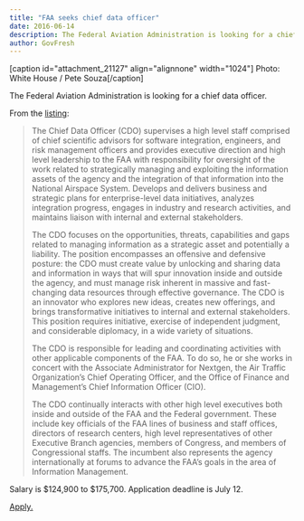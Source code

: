 ```yaml
---
title: "FAA seeks chief data officer"
date: 2016-06-14
description: The Federal Aviation Administration is looking for a chief data officer. Salary is $124,900 to $175,700. Application deadline is July 12.
author: GovFresh
---
```


[caption id="attachment_21127" align="alignnone" width="1024"] Photo: White House / Pete Souza[/caption]

The Federal Aviation Administration is looking for a chief data officer.

From the <a href="https://www.usajobs.gov/GetJob/ViewDetails/441481400/">listing</a>:

<blockquote>The Chief Data Officer (CDO) supervises a high level staff comprised of chief scientific advisors for software integration, engineers, and risk management officers and provides executive direction and high level leadership to the FAA with responsibility for oversight of the work related to strategically managing and exploiting the information assets of the agency and the integration of that information into the National Airspace System. Develops and delivers business and strategic plans for enterprise-level data initiatives, analyzes integration progress, engages in industry and research activities, and maintains liaison with internal and external stakeholders.

The CDO focuses on the opportunities, threats, capabilities and gaps related to managing information as a strategic asset and potentially a liability. The position encompasses an offensive and defensive posture: the CDO must create value by unlocking and sharing data and information in ways that will spur innovation inside and outside the agency, and must manage risk inherent in massive and fast-changing data resources through effective governance. The CDO is an innovator who explores new ideas, creates new offerings, and brings transformative initiatives to internal and external stakeholders. This position requires initiative, exercise of independent judgment, and considerable diplomacy, in a wide variety of situations.

The CDO is responsible for leading and coordinating activities with other applicable components of the FAA. To do so, he or she works in concert with the Associate Administrator for Nextgen, the Air Traffic Organization’s Chief Operating Officer, and the Office of Finance and Management’s Chief Information Officer (CIO).

The CDO continually interacts with other high level executives both inside and outside of the FAA and the Federal government. These include key officials of the FAA lines of business and staff offices, directors of research centers, high level representatives of other Executive Branch agencies, members of Congress, and members of Congressional staffs. The incumbent also represents the agency internationally at forums to advance the FAA’s goals in the area of Information Management.</blockquote>

Salary is $124,900 to $175,700. Application deadline is July 12.

<a href="https://www.usajobs.gov/GetJob/ViewDetails/441481400/">Apply.</a>
